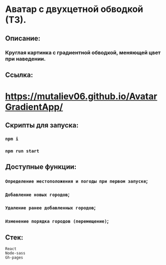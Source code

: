 # Аватар с двухцетной обводкой (ТЗ).

## Описание:
### Круглая картинка с градиентной обводкой, меняющей цвет при наведении.


## Ссылка:
# https://mutaliev06.github.io/AvatarGradientApp/

## Скрипты для запуска:

### `npm i`
### `npm run start`

## Доступные функции:
### `Определение местоположения и погоды при первом запуске`; <br/>
### `Добавление новых городов`; <br/>
### `Удаление ранее добавленных городов`; <br/>
### `Изменение порядка городов (перемещение)`;

## Стек:
`React`<br/>
`Node-sass`<br/>
`Gh-pages`
